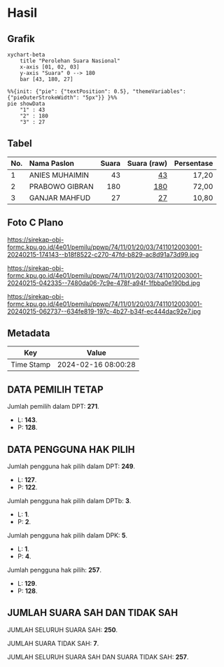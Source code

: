 # Hasil

## Grafik

```mermaid
xychart-beta
    title "Perolehan Suara Nasional"
    x-axis [01, 02, 03]
    y-axis "Suara" 0 --> 180
    bar [43, 180, 27]
```

```mermaid
%%{init: {"pie": {"textPosition": 0.5}, "themeVariables": {"pieOuterStrokeWidth": "5px"}} }%%
pie showData
    "1" : 43
    "2" : 180
    "3" : 27
```

## Tabel

| No. | Nama Paslon    | Suara | Suara (raw) | Persentase |
|:--- |:-------------- | -----:| -----------:| ----------:|
| 1   | ANIES MUHAIMIN | 43    | [43][p-1]   | 17,20      |
| 2   | PRABOWO GIBRAN | 180   | [180][p-2]  | 72,00      |
| 3   | GANJAR MAHFUD  | 27    | [27][p-3]   | 10,80      |


[p-1]: https://github.com/gigit-pemilu/pemilu-2024/blob/main/pilpres/hitung-suara/sub/74-sulawesi-tenggara/sub/11-kolaka-timur/sub/01-tirawuta/sub/2003-poni-poniki/sub/001-tps/sub/paslon-1.txt
[p-2]: https://github.com/gigit-pemilu/pemilu-2024/blob/main/pilpres/hitung-suara/sub/74-sulawesi-tenggara/sub/11-kolaka-timur/sub/01-tirawuta/sub/2003-poni-poniki/sub/001-tps/sub/paslon-2.txt
[p-3]: https://github.com/gigit-pemilu/pemilu-2024/blob/main/pilpres/hitung-suara/sub/74-sulawesi-tenggara/sub/11-kolaka-timur/sub/01-tirawuta/sub/2003-poni-poniki/sub/001-tps/sub/paslon-3.txt

## Foto C Plano

https://sirekap-obj-formc.kpu.go.id/4e01/pemilu/ppwp/74/11/01/20/03/7411012003001-20240215-174143--b18f8522-c270-47fd-b829-ac8d91a73d99.jpg

https://sirekap-obj-formc.kpu.go.id/4e01/pemilu/ppwp/74/11/01/20/03/7411012003001-20240215-042335--7480da06-7c9e-478f-a94f-1fbba0e190bd.jpg

https://sirekap-obj-formc.kpu.go.id/4e01/pemilu/ppwp/74/11/01/20/03/7411012003001-20240215-062737--634fe819-197c-4b27-b34f-ec444dac92e7.jpg


## Metadata

| Key        | Value               |
| ---------- | ------------------- |
| Time Stamp | 2024-02-16 08:00:28 |


## DATA PEMILIH TETAP

Jumlah pemilih dalam DPT: **271**.
 * L: **143**.
 * P: **128**.

## DATA PENGGUNA HAK PILIH

Jumlah pengguna hak pilih dalam DPT: **249**.
 * L: **127**.
 * P: **122**.

Jumlah pengguna hak pilih dalam DPTb: **3**.
 * L: **1**.
 * P: **2**.

Jumlah pengguna hak pilih dalam DPK: **5**.
 * L: **1**.
 * P: **4**.

Jumlah pengguna hak pilih: **257**.
 * L: **129**.
 * P: **128**.

## JUMLAH SUARA SAH DAN TIDAK SAH

JUMLAH SELURUH SUARA SAH: **250**.

JUMLAH SUARA TIDAK SAH: **7**.

JUMLAH SELURUH SUARA SAH DAN SUARA TIDAK SAH: **257**.


